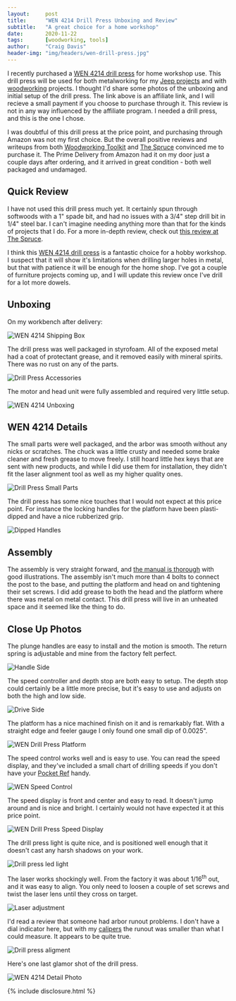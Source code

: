 ```yaml
---
layout:     post
title:      "WEN 4214 Drill Press Unboxing and Review"
subtitle:   "A great choice for a home workshop"
date:       2020-11-22
tags:       [woodworking, tools]
author:     "Craig Davis"
header-img: "img/headers/wen-drill-press.jpg"
---
```


I recently purchased a [WEN 4214 drill press][amazon] for home workshop use. This drill press will be used for both metalworking for my [Jeep projects](/tags/jeep/) and with [woodworking](/tags/woodworking/) projects. I thought I'd share some photos of the unboxing and initial setup of the drill press. The link above is an affiliate link, and I will recieve a small payment if you choose to purchase through it. This review is not in any way influenced by the affiliate program. I needed a drill press, and this is the one I chose.

I was doubtful of this drill press at the price point, and purchasing through Amazon was not my first choice. But the overall positive reviews and writeups from both [Woodworking Toolkit][review-toolkit] and [The Spruce][review-spruce] convinced me to purchase it. The Prime Delivery from Amazon had it on my door just a couple days after ordering, and it arrived in great condition - both well packaged and undamaged.


## Quick Review

I have not used this drill press much yet. It certainly spun through softwoods with a 1" spade bit, and had no issues with a 3/4" step drill bit in 1/4" steel bar. I can't imagine needing anything more than that for the kinds of projects that I do. For a more in-depth review, check out [this review at The Spruce][review-spruce].

I think this [WEN 4214 drill press][amazon] is a fantastic choice for a hobby workshop. I suspect that it will show it's limitations when drilling larger holes in metal, but that with patience it will be enough for the home shop. I've got a couple of furniture projects coming up, and I will update this review once I've drill for a lot more dowels.


## Unboxing

On my workbench after delivery:

![WEN 4214 Shipping Box](/img/posts/wen-4214-drill-press/thumbnails/0105-drill-press-box.small.jpg)

The drill press was well packaged in styrofoam. All of the exposed metal had a coat of protectant grease, and it removed easily with mineral spirits. There was no rust on any of the parts.

![Drill Press Accessories](/img/posts/wen-4214-drill-press/thumbnails/0110-drill-press-accesories.small.jpg)

The motor and head unit were fully assembled and required very little setup. 

![WEN 4214 Unboxing](/img/posts/wen-4214-drill-press/thumbnails/0112-wen-4214-unboxing.small.jpg)

## WEN 4214 Details

The small parts were well packaged, and the arbor was smooth without any nicks or scratches. The chuck was a little crusty and needed some brake cleaner and fresh grease to move freely. I still hoard little hex keys that are sent with new products, and while I did use them for installation, they didn't fit the laser alignment tool as well as my higher quality ones.

![Drill Press Small Parts](/img/posts/wen-4214-drill-press/thumbnails/0113-wen-drill-press-parts.small.jpg)

The drill press has some nice touches that I would not expect at this price point. For instance the locking handles for the platform have been plasti-dipped and have a nice rubberized grip.

![Dipped Handles](/img/posts/wen-4214-drill-press/thumbnails/0115-dipped-handles.small.jpg)

## Assembly

The assembly is very straight forward, and [the manual is thorough][manual] with good illustrations. The assembly isn't much more than 4 bolts to connect the post to the base, and putting the platform and head on and tightening their set screws. I did add grease to both the head and the platform where there was metal on metal contact. This drill press will live in an unheated space and it seemed like the thing to do.

## Close Up Photos

The plunge handles are easy to install and the motion is smooth. The return spring is adjustable and mine from the factory felt perfect.

![Handle Side](/img/posts/wen-4214-drill-press/thumbnails/0116-handle-side.small.jpg)

The speed controller and depth stop are both easy to setup. The depth stop could certainly be a little more precise, but it's easy to use and adjusts on both the high and low side.

![Drive Side](/img/posts/wen-4214-drill-press/thumbnails/0117-drive-side.small.jpg)

The platform has a nice machined finish on it and is remarkably flat. With a straight edge and feeler gauge I only found one small dip of 0.0025".

![WEN Drill Press Platform](/img/posts/wen-4214-drill-press/thumbnails/0118-wen-4214-platform.small.jpg)

The speed control works well and is easy to use. You can read the speed display, and they've included a small chart of drilling speeds if you don't have your [Pocket Ref][pocket-ref] handy.

![WEN Speed Control](/img/posts/wen-4214-drill-press/thumbnails/0121-wen-speed-control.small.jpg)

The speed display is front and center and easy to read. It doesn't jump around and is nice and bright. I certainly would not have expected it at this price point.

![WEN Drill Press Speed Display](/img/posts/wen-4214-drill-press/thumbnails/0130-speed-display.small.jpg)

The drill press light is quite nice, and is positioned well enough that it doesn't cast any harsh shadows on your work.

![Drill press led light](/img/posts/wen-4214-drill-press/thumbnails/0123-drill-press-light.small.jpg)

The laser works shockingly well. From the factory it was about 1/16<sup>th</sup> out, and it was easy to align. You only need to loosen a couple of set screws and twist the laser lens until they cross on target.

![Laser adjustment](/img/posts/wen-4214-drill-press/thumbnails/0127-laser-adjustment.small.jpg)

I'd read a review that someone had arbor runout problems. I don't have a dial indicator here, but with my [calipers][calipers] the runout was smaller than what I could measure. It appears to be quite true.

![Drill press aligment](/img/posts/wen-4214-drill-press/thumbnails/0128-alignment.small.jpg)

Here's one last glamor shot of the drill press.

![WEN 4214 Detail Photo](/img/posts/wen-4214-drill-press/thumbnails/0129-glamor-shot.small.jpg)


{% include disclosure.html %}

[amazon]: https://amzn.to/3kVM5IT
[review-toolkit]: https://woodworkingtoolkit.com/wen-4214-drill-press/
[review-spruce]: https://www.thespruce.com/wen-4214-variable-speed-drill-press-review-4799697
[wen]: https://wenproducts.com/products/12-inch-variable-speed-drill-press-4214
[manual]: https://cdn.shopify.com/s/files/1/0012/0350/3168/files/4214.manual.20190315.pdf?v=1584547012
[pocket-ref]: https://amzn.to/3nMZAfQ
[calipers]: https://amzn.to/3aix93L
